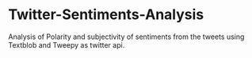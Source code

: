 # Twitter-Sentiments-Analysis
Analysis of Polarity and subjectivity of sentiments from the tweets using Textblob and Tweepy as twitter api.
